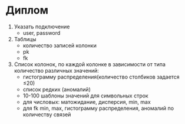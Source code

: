 # Диплом
<ol>
  <li>
    Указать подключение
    <ul><li>user, password</li></ul>
  </li>
  <li>
    Таблицы
    <ul>
      <li>
        количество записей колонки
      </li>
      <li>
        pk
      </li>
      <li>
        fk
      </li>
    </ul>
  </li>
  <li>
    Список колонок, по каждой колонке в зависимости от типа количество различных значений:
    <ul>
      <li>
      гистограмму распределения(количество столбиков задается &le;20)
      </li>
      <li>
      список редких (аномалий) 
      </li>
      <li>
      10-100 шаблоны значений для символьных строк 
      </li>
      <li>
      для числовых: матожидание, дисперсия, min, max
      </li>
      <li>
      для fk min, max, гистограмму распределения, аномалий по количеству связей
      </li>
    </ul>
  </li>
</ol>
